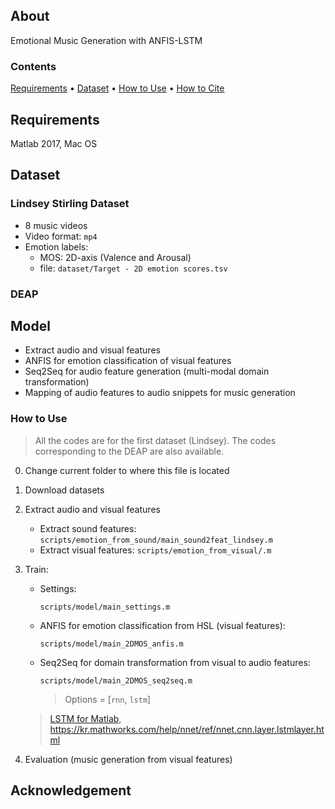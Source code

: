 ## About
Emotional Music Generation with ANFIS-LSTM

### Contents
[Requirements](#requirements) • [Dataset](#dataset) • [How to Use](#how-to-use) • [How to Cite](#acknowledgement) 

## Requirements
Matlab 2017, Mac OS

## Dataset
### Lindsey Stirling Dataset
* 8 music videos
* Video format: `mp4`
* Emotion labels:
    * MOS: 2D-axis (Valence and Arousal)
    * file: `dataset/Target - 2D emotion scores.tsv`

### DEAP


## Model
* Extract audio and visual features
* ANFIS for emotion classification of visual features
* Seq2Seq for audio feature generation (multi-modal domain transformation)
* Mapping of audio features to audio snippets for music generation

### How to Use
> All the codes are for the first dataset (Lindsey). The codes corresponding to the DEAP are also available.

0. Change current folder to where this file is located

1. Download datasets

2. Extract audio and visual features
    * Extract sound features: ```scripts/emotion_from_sound/main_sound2feat_lindsey.m```
    * Extract visual features: ```scripts/emotion_from_visual/.m```

3. Train:
    * Settings:
        ```
        scripts/model/main_settings.m
        ```
    * ANFIS for emotion classification from HSL (visual features):
        ```
        scripts/model/main_2DMOS_anfis.m
        ```
    * Seq2Seq for domain transformation from visual to audio features:
        ```
        scripts/model/main_2DMOS_seq2seq.m
        ```
        > Options = [`rnn`, `lstm`]

	> [LSTM for Matlab](https://www.mathworks.com/help/deeplearning/ug/long-short-term-memory-networks.html), https://kr.mathworks.com/help/nnet/ref/nnet.cnn.layer.lstmlayer.html


4. Evaluation (music generation from visual features)

## Acknowledgement
